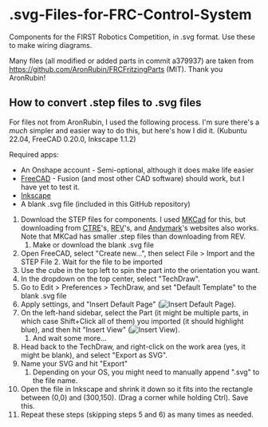 # .svg-Files-for-FRC-Control-System
Components for the FIRST Robotics Competition, in .svg format. Use these to make wiring diagrams. 

Many files (all modified or added parts in commit a379937) are taken from https://github.com/AronRubin/FRCFritzingParts (MIT). Thank you AronRubin!

## How to convert .step files to .svg files
For files not from AronRubin, I used the following process.
I'm sure there's a *much* simpler and easier way to do this, but here's how I did it. (Kubuntu 22.04, FreeCAD 0.20.0, Inkscape 1.1.2)

Required apps:
* An Onshape account - Semi-optional, although it does make life easier
* [FreeCAD](https://freecadweb.org) - Fusion (and most other CAD software) should work, but I have yet to test it.
* [Inkscape](https://inkscape.org)
* A blank .svg file (included in this GitHub repository)

1. Download the STEP files for components. I used [MKCad](https://onshape4frc.com/cad-library) for this, but downloading from [CTRE](https://github.com/CrossTheRoadElec/Device-CADs)'s, [REV](https://docs.revrobotics.com/docs/rev-ion)'s, and [Andymark](https://andymark.com)'s websites also works. Note that MKCad has smaller .step files than downloading from REV.
    1. Make or download the blank .svg file
2. Open FreeCAD, select "Create new...", then select File > Import and the STEP File
    2. Wait for the file to be imported
3. Use the cube in the top left to spin the part into the orientation you want. 
4. In the dropdown on the top center, select "TechDraw". 
5. Go to Edit > Preferences > TechDraw, and set "Default Template" to the blank .svg file
6. Apply settings, and "Insert Default Page" (![Insert Default Page](https://wiki.freecadweb.org/images/9/9a/TechDraw_PageDefault.svg)). 
7. On the left-hand sidebar, select the Part (it might be multiple parts, in which case Shift+Click all of them) you imported (it should highlight blue), and then hit "Insert View" (![Insert View](https://wiki.freecadweb.org/images/3/31/TechDraw_View.svg)). 
    1. And wait some more...
9. Head back to the TechDraw, and right-click on the work area (yes, it might be blank), and select "Export as SVG". 
10. Name your SVG and hit "Export"
    1. Depending on your OS, you might need to manually append ".svg" to the file name. 
11. Open the file in Inkscape and shrink it down so it fits into the rectangle between (0,0) and (300,150). (Drag a corner while holding Ctrl). Save this.
12. Repeat these steps (skipping steps 5 and 6) as many times as needed.
